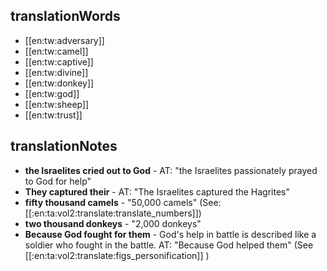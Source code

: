## translationWords

* [[en:tw:adversary]]
* [[en:tw:camel]]
* [[en:tw:captive]]
* [[en:tw:divine]]
* [[en:tw:donkey]]
* [[en:tw:god]]
* [[en:tw:sheep]]
* [[en:tw:trust]]

## translationNotes

* **the Israelites cried out to God** - AT: "the Israelites passionately prayed to God for help"
* **They captured their** - AT: "The Israelites captured the Hagrites"
* **fifty thousand camels** - "50,000 camels" (See: [[:en:ta:vol2:translate:translate_numbers]])
* **two thousand donkeys** - "2,000 donkeys"
* **Because God fought for them** - God's help in battle is described like a soldier who fought in the battle. AT: "Because God helped them" (See [[:en:ta:vol2:translate:figs_personification]] )
